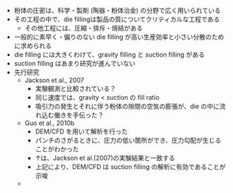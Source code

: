 * 粉体の圧密は、科学・製剤 (陶器・粉体治金) の分野で広く用いられている
* その工程の中で、die fillingは製品の質についてクリティカルな工程である
  * その他工程には、圧縮・排斥・焼結がある
* 一般的に素早く・偏りのない die filling が高い生産効率と小さい分散のために求められる  
* die filling には大きくわけて、gravity filling と suction filling がある
* suction filling はあまり研究が進んでいない  
* 先行研究
  * Jackson et al., 2007
    * 実験観測と比較されている？
    * 同じ速度では、gravity < suction の fill ratio
    * 吸引力の発生とそれに伴う粉体の隙間の空気の膨張が、die の中に流れ込む働きを手伝った？
  * Guo et al., 2010b
    * DEM/CFD を用いて解析を行った
    * パンチのさがるときに、圧力の低い箇所ができ、圧力勾配が生じることがわかった
    * ↑は、Jackson et al.(2007)の実験結果と一致する
    * 上記により、DEM/CFD は suction filling の解析に有効であることが示唆
  * 

